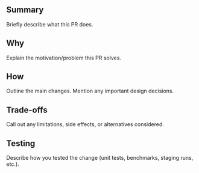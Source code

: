 ## Summary
Briefly describe what this PR does.

## Why
Explain the motivation/problem this PR solves.

## How
Outline the main changes. Mention any important design decisions.

## Trade-offs
Call out any limitations, side effects, or alternatives considered.

## Testing
Describe how you tested the change (unit tests, benchmarks, staging runs, etc.).
